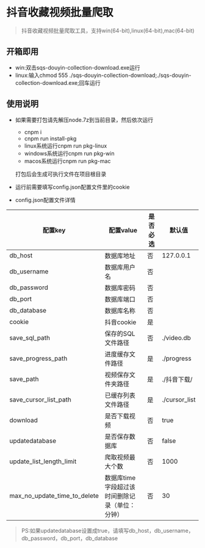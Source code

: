 <!--
 * @Author: wmzn-ltpp 1491579574@qq.com
 * @Date: 2023-11-10 09:34:18
 * @LastEditors: wmzn-ltpp 1491579574@qq.com
 * @LastEditTime: 2023-11-10 12:06:19
 * @FilePath: \sqs-douyin-collection-download\readme.md
 * @Description: Email:1491579574@qq.com
 * QQ:1491579574
 * Copyright (c) 2023 by SQS, All Rights Reserved. 
-->
# 抖音收藏视频批量爬取

> 抖音收藏视频批量爬取工具，支持win(64-bit),linux(64-bit),mac(64-bit)

## 开箱即用

- win:双击sqs-douyin-collection-download.exe运行
- linux:输入chmod 555 ./sqs-douyin-collection-download;./sqs-douyin-collection-download.exe;回车运行

## 使用说明

- 如果需要打包请先解压node.7z到当前目录，然后依次运行
    - cnpm i
    - cnpm run install-pkg
    - linux系统运行cnpm run pkg-linux
    - windows系统运行cnpm run pkg-win
    - macos系统运行cnpm run pkg-mac

    打包后会生成可执行文件在项目根目录

- 运行前需要填写config.json配置文件里的cookie

- config.json配置文件详情

| 配置key |  配置value  | 是否必选 | 默认值 |
|---------|---------|---------|---------|
| db_host | 数据库地址 | 否 | 127.0.0.1 |
| db_username | 数据库用户名 | 否 | |
| db_password | 数据库密码 | 否 | |
| db_port | 数据库端口 | 否 | |
| db_database | 数据库名称 | 否 | |
| cookie | 抖音cookie | 是 | |
| save_sql_path | 保存的SQL文件路径 | 否 | ./video.db |
| save_progress_path | 进度缓存文件路径 | 是 | ./progress |
| save_path | 视频保存文件夹路径 | 是 | ./抖音下载/ |
| save_cursor_list_path | 已缓存列表文件路径 | 是 | ./cursor_list |
| download | 是否下载视频 | 否 | true |
| updatedatabase | 是否保存数据库 | 否 | false |
| update_list_length_limit | 爬取视频最大个数 | 否 | 1000 |
| max_no_update_time_to_delete | 数据库time字段超过该时间删除记录（单位：分钟） | 否 | 30 |

> PS:如果updatedatabase设置成true，请填写db_host，db_username，db_password，db_port，db_database